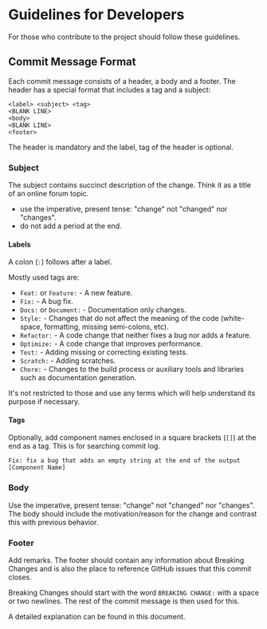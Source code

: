 # Guidelines for Developers
For those who contribute to the project should follow these guidelines.

## Commit Message Format
Each commit message consists of a header, a body and a footer. The header has a special format that includes a tag and a subject:

```
<label> <subject> <tag>
<BLANK LINE>
<body>
<BLANK LINE>
<footer>
```

The header is mandatory and the label, tag of the header is optional.

### Subject
The subject contains succinct description of the change. Think it as a title of an online forum topic.

- use the imperative, present tense: "change" not "changed" nor "changes".
- do not add a period at the end.

#### Labels  
A colon (`:`) follows after a label.

Mostly used tags are:  

- `Feat:` or `Feature:` - A new feature.
- `Fix:` - A bug fix.
- `Docs:` or `Document:` - Documentation only changes.
- `Style:` - Changes that do not affect the meaning of the code (white-space, formatting, missing semi-colons, etc).
- `Refactor:` - A code change that neither fixes a bug nor adds a feature.
- `Optimize:` - A code change that improves performance.
- `Test:` - Adding missing or correcting existing tests.
- `Scratch:` - Adding scratches.
- `Chore:` - Changes to the build process or auxiliary tools and libraries such as documentation generation.

It's not restricted to those and use any terms which will help understand its purpose if necessary.

#### Tags
Optionally, add component names enclosed in a square brackets (`[]`) at the end as a tag. This is for searching commit log.

```
Fix: fix a bug that adds an empty string at the end of the output [Component Name]  
```

### Body
Use the imperative, present tense: "change" not "changed" nor "changes". The body should include the motivation/reason for the change and contrast this with previous behavior.

### Footer
Add remarks. The footer should contain any information about Breaking Changes and is also the place to reference GitHub issues that this commit closes.

Breaking Changes should start with the word `BREAKING CHANGE:` with a space or two newlines. The rest of the commit message is then used for this.

A detailed explanation can be found in this document.